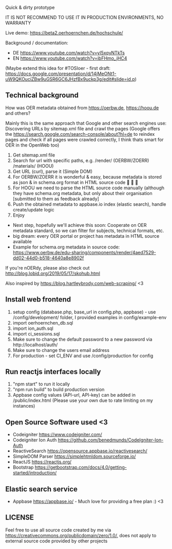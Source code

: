 Quick & dirty prototype

IT IS NOT RECOMMEND TO USE IT IN PRODUCTION ENVIRONMENTS, NO WARRANTY

Live demo: https://beta2.oerhoernchen.de/hochschule/

Background / documentation:

- DE https://www.youtube.com/watch?v=yI5xqyNTkTs
- EN https://www.youtube.com/watch?v=ibFHmo_jHC4

(Maybe extend this idea for #TOSIoer - first draft:
https://docs.google.com/presentation/d/14jMeONt1-uW9QKOuciZBw9uGSR6GC6JHzfBx9uckp3g/edit#slide=id.p)

## Technical background

How was OER metadata obtained from https://oerbw.de, https://hoou.de and others?

Mainly this is the same approach that Google and other search engines use: Discovering URLs by sitemap.xml file and crawl the pages (Google offers the https://search.google.com/search-console/about?hl=de to reindex pages and check if all pages were crawled correctly, I think thats smart for OER in the OpenWeb too)

1. Get sitemap.xml file
2. Search for url with specific paths, e.g. /render/ (OERBW/ZOERR) /materials/ (HOOU)
3. Get URL (curl), parse it (Simple DOM)
4. For OERBW/ZOERR it is wonderful & easy, because metadata is stored as json & in schema.org format in HTML source code :raised_hands: :raised_hands: :raised_hands:
5. For HOOU we need to parse the HTML source code manually (although they have schema.org metadata, but only about their organisation \[submitted to them as feedback already\]
6. Push the obtained metadata to appbase.io index (elastic search), handle create/update logic
7. Enjoy

- Next step, hopefully we'll achieve this soon: Cooperate on OER metadata standard, so we can filter for subjects, technical formats, etc.
- big dream: every OER portal or project has metadata in HTML source available
- Example for schema.org metadata in source code: https://www.oerbw.de/edu-sharing/components/render/4aed7529-dd02-44d0-b518-4640a8e8902f

If you're nOERdy, please also check out http://blog.lobid.org/2019/05/17/skohub.html

Also inspired by https://blog.hartleybrody.com/web-scraping/ <3

## Install web frontend

1. setup config (database.php, base_url in config.php, appbase) - use /config/development/ folder, I provided examples in config/example-env
2. import oerhoernchen_db.sql
3. import ion_auth.sql
4. import ci_sessions.sql
4. Make sure to change the default password to a new password via http://localhost/auth/
5. Make sure to change the users email address
6. For production - set CI_ENV and use /config/production for config

## Run reactjs interfaces locally

1. "npm start" to run it locally
2. "npm run build" to build production version
3. Appbase config values (API-url, API-key) can be added in /public/index.html (Please use your own due to rate limiting on my instances)

## Open Source Software used <3

- Codeigniter https://www.codeigniter.com/
- Codeigniter Ion Auth https://github.com/benedmunds/CodeIgniter-Ion-Auth
- ReactiveSearch https://opensource.appbase.io/reactivesearch/
- SimpleDOM Parser https://simplehtmldom.sourceforge.io/
- ReactJS https://reactjs.org/
- Bootstrap https://getbootstrap.com/docs/4.0/getting-started/introduction/

## Elastic search service

- Appbase https://appbase.io/ - Much love for providing a free plan :) <3

## LICENSE

Feel free to use all source code created by me via https://creativecommons.org/publicdomain/zero/1.0/, does not apply to external source code provided by other projects
